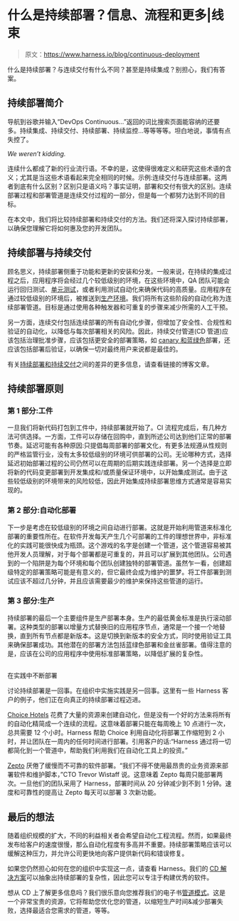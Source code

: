 # 什么是持续部署？信息、流程和更多|线束

> 原文：<https://www.harness.io/blog/continuous-deployment>

什么是持续部署？与连续交付有什么不同？甚至是持续集成？别担心，我们有答案。

## 持续部署简介

导航到谷歌并输入“DevOps Continuous…”返回的词比搜索页面能容纳的还要多。持续集成、持续交付、持续部署、持续监控…等等等等。坦白地说，事情有点失控了。

*We weren’t kidding.*

连续什么都成了新的行业流行语。不幸的是，这使得很难定义和研究这些术语的含义；尤其是当这些术语看起来完全相同的时候。示例:连续交付与连续部署。这两者到底有什么区别？区别只是语义吗？事实证明，部署和交付有很大的区别。连续部署过程和部署管道是连续交付过程的一部分，但是每一个都努力达到不同的目标。

在本文中，我们将比较持续部署和持续交付的方法。我们还将深入探讨持续部署，以确保您理解它将如何惠及您的开发团队。

## 持续部署与持续交付

顾名思义，持续部署侧重于功能和更新的安装和分发。一般来说，在持续的集成过程之后，应用程序将会经过几个较低级别的环境，在这些环境中，QA 团队可能会运行回归测试、[单元测试](https://harness.io/blog/continuous-integration-testing/)，或者利用测试自动化来确保代码的高质量。应用程序在通过较低级别的环境后，被推送到[生产环境](https://harness.io/blog/deployment-environments/)。我们将所有这些阶段的自动化称为连续部署管道。目标是通过使用各种触发器和可重复的步骤来减少所需的人工干预。

另一方面，连续交付包括连续部署的所有自动化步骤，但增加了安全性、合规性和验证的自动化，以降低与每次部署相关的风险。因此，持续交付管道(CD 管道)应该包括治理批准步骤，应该包括更安全的部署策略，如 [canary 和蓝绿色](https://harness.io/blog/blue-green-canary-deployment-strategies/)部署，还应该包括部署后验证，以确保一切对最终用户来说都是最佳的。

有关[持续部署和持续交付](https://harness.io/blog/continuous-delivery-vs-continuous-deployment/)之间的差异的更多信息，请查看链接的博客文章。

## 持续部署原则

### 第 1 部分:工件

一旦我们将新代码打包到工件中，持续部署就开始了。CI 流程完成后，有几种方法可供选择。一方面，工件可以存储在回购中，直到所述公司达到他们正常的部署节奏。延迟可能有各种原因:只提倡每周部署的部署文化，有更多法规遵从性规则的严格监管行业，没有太多较低级别的环境可供部署的公司。无论哪种方式，选择延迟初始部署过程的公司仍然可以在周期的后期实践连续部署。另一个选择是立即将新的代码变更部署到开发集成和/或质量保证环境中，以开始集成测试。由于这些较低级别的环境带来的风险较低，因此开始集成持续部署思维方式通常是容易实现的。

### 第 2 部分:自动化部署

下一步是考虑在较低级别的环境之间自动进行部署。这就是开始利用管道来标准化部署的重要性所在。在软件开发每天产生几个可部署的工件的理想世界中，非标准化的实践可能很快成为瓶颈。这个游戏的名字是创建一个管道，这个管道容易被其他开发人员理解，对于每个部署都是可重复的，并且可以扩展到其他团队。公司遇到的一个陷阱是为每个环境和每个团队创建独特的部署管道。虽然乍一看，创建超级特定的部署策略可能是有意义的，但它最终会成为维护的噩梦。将工件部署到测试应该不超过几分钟，并且应该需要最少的维护来保持这些管道的运行。

### 第 3 部分:生产

持续部署的最后一个主要组件是生产部署本身。生产的最低黄金标准是执行滚动部署。这种类型的部署以增量方式替换旧的应用程序节点，通常是一个接一个地替换，直到所有节点都是新版本。这是切换到新版本的安全方式，同时使用验证工具来确保部署成功。其他潜在的部署方法包括蓝绿色部署和金丝雀部署。值得注意的是，应该在公司的应用程序中使用标准部署策略，以降低扩展的复杂性。

## 
在实践中不断部署

讨论持续部署是一回事。在组织中实施实践是另一回事。这里有一些 Harness 客户的例子，他们正在向真正的持续部署过程迈进。

[Choice Hotels](https://cms.harness.io/uploads/Choice_Hotels_Case_Study_0579543f5d.pdf) 花费了大量的资源来创建自动化，但是没有一个好的方法来将所有的自动化精简成一个连续的流程。这意味着部署只能在每周晚上 10 点进行一次，总共需要 12 个小时。Harness 帮助 Choice 利用自动化将部署工作缩短到 2 小时，并让团队在一周内的任何时间进行部署。引用客户的话:“Harness 通过将一切都简化到一个管道中，帮助我们利用我们在自动化工具上的投资。”

[Zepto](https://harness.io/customers/case-studies/increasing-deployment-velocity-7-x/) 厌倦了缓慢而不可靠的软件部署。“我们不得不使用最昂贵的业务资源来部署软件和维护脚本，”CTO Trevor Wistaff 说。这意味着 Zepto 每周只能部署两次。一旦他们的团队采用了 Harness，部署时间从 20 分钟减少到不到 1 分钟。速度和可靠性的提高让 Zepto 每天可以部署 3 次新功能。

## 最后的想法

随着组织规模的扩大，不同的利益相关者会希望自动化工程流程。然而，如果最终发布给客户的速度很慢，那么自动化程度有多高并不重要。持续部署策略应该可以缓解这种压力，并允许公司更快地向客户提供新代码和错误修复。

如果您仍然担心如何在您的组织中实现这一点，请查看 Harness。我们的 [CD 解决方案](https://harness.io/products/continuous-delivery/)可以抽象出持续部署的复杂性，因此您可以专注于构建优秀的软件。

想从 CD 上了解更多信息吗？我们很乐意向您推荐我们的电子书[管道模式](https://harness.io/learn/ebooks/ebook-pipeline-patterns/)。这是一个非常宝贵的资源，它将帮助您优化您的管道，以缩短生产时间&减少部署失败，选择最适合您需求的管道，等等。